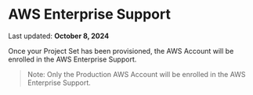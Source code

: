 # AWS Enterprise Support

Last updated: **October 8, 2024**

Once your Project Set has been provisioned, the AWS Account will be enrolled in the AWS Enterprise Support.

> Note: Only the Production AWS Account will be enrolled in the AWS Enterprise Support.
